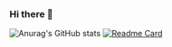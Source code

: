 ### Hi there 👋

<!--
**zhaimou/zhaimou** is a ✨ _special_ ✨ repository because its `README.md` (this file) appears on your GitHub profile.

Here are some ideas to get you started:

- 🔭 I’m currently working on ...
- 🌱 I’m currently learning ...
- 👯 I’m looking to collaborate on ...
- 🤔 I’m looking for help with ...
- 💬 Ask me about ...
- 📫 How to reach me: ...
- 😄 Pronouns: ...
- ⚡ Fun fact: ...
-->


![Anurag's GitHub stats](https://github-readme-stats.vercel.app/api?username=zhaimou&show_icons=true&theme=dracula)
[![Readme Card](https://github-readme-stats.vercel.app/api/pin/?username=zhaimou&repo=github-readme-stats)](https://github.com/anuraghazra/github-readme-stats)
